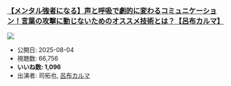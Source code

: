 ### [【メンタル強者になる】声と呼吸で劇的に変わるコミュニケーション！言葉の攻撃に動じないためのオススメ技術とは？【呂布カルマ】](https://www.youtube.com/watch?v=E2Ayc48Egyw)
[![](https://img.youtube.com/vi/E2Ayc48Egyw/sddefault.jpg)](https://www.youtube.com/watch?v=E2Ayc48Egyw)
-   公開日: 2025-08-04
-   視聴数: 66,756
-   **いいね数: 1,096**
-   出演者: 司拓也, [呂布カルマ](/rehacq_fan/people/呂布カルマ "wikilink")
